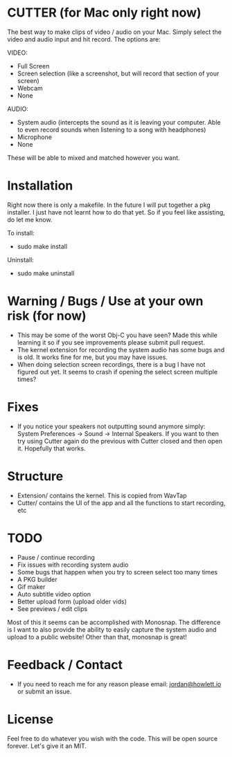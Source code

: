 # CUTTER (for Mac only right now)

The best way to make clips of video / audio on your Mac. Simply select the video and audio input and hit record. The options are:

VIDEO:
- Full Screen
- Screen selection (like a screenshot, but will record that section of your screen)
- Webcam
- None

AUDIO:
- System audio (intercepts the sound as it is leaving your computer. Able to even record sounds when listening to a song with headphones)
- Microphone
- None

These will be able to mixed and matched however you want.


# Installation 

Right now there is only a makefile. In the future I will put together a pkg installer. I just have not learnt how to do that yet. So if you feel like assisting, do let me know.

To install:
- sudo make install

Uninstall:
- sudo make uninstall


# Warning / Bugs / Use at your own risk (for now)
- This may be some of the worst Obj-C you have seen? Made this while learning it so if you see improvements please submit pull request.
- The kernel extension for recording the system audio has some bugs and is old. It works fine for me, but you may have issues.
- When doing selection screen recordings, there is a bug I have not figured out yet. It seems to crash if opening the select screen multiple times?


# Fixes
- If you notice your speakers not outputting sound anymore simply: System Preferences -> Sound -> Internal Speakers. If you want to then try using Cutter again do the previous with Cutter closed and then open it. Hopefully that works.


# Structure
- Extension/ contains the kernel. This is copied from WavTap
- Cutter/ contains the UI of the app and all the functions to start recording, etc

# TODO
- Pause / continue recording
- Fix issues with recording system audio
- Some bugs that happen when you try to screen select too many times
- A PKG builder
- Gif maker
- Auto subtitle video option
- Better upload form (upload older vids)
- See previews / edit clips


Most of this it seems can be accomplished with Monosnap. The difference is I want to also provide the ability to easily capture the system audio and upload to a public website! Other than that, monosnap is great!


# Feedback / Contact
- If you need to reach me for any reason please email: jordan@howlett.io or submit an issue.

# License
Feel free to do whatever you wish with the code. This will be open source forever. Let's give it an MIT.

